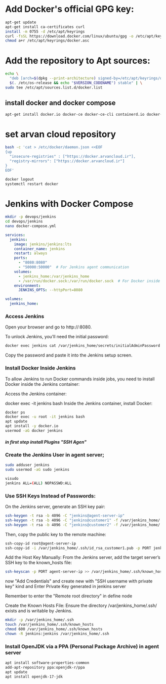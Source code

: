 # Add Docker's official GPG key:
```bash
apt-get update
apt-get install ca-certificates curl
install -m 0755 -d /etc/apt/keyrings
curl -fsSL https://download.docker.com/linux/ubuntu/gpg -o /etc/apt/keyrings/docker.asc
chmod a+r /etc/apt/keyrings/docker.asc
```

# Add the repository to Apt sources:
```bash
echo \
  "deb [arch=$(dpkg --print-architecture) signed-by=/etc/apt/keyrings/docker.asc] https://download.docker.com/linux/ubuntu \
  $(. /etc/os-release && echo "$VERSION_CODENAME") stable" | \
sudo tee /etc/apt/sources.list.d/docker.list
```
## install docker and docker compose
```bash
apt-get install docker.io docker-ce docker-ce-cli containerd.io docker-buildx-plugin docker-compose-plugin docker-compose
```  

# set arvan cloud repository
```bash
bash -c 'cat > /etc/docker/daemon.json <<EOF
{up
  "insecure-registries" : ["https://docker.arvancloud.ir"],
  "registry-mirrors": ["https://docker.arvancloud.ir"]
}
EOF' 

docker logout
systemctl restart docker 
```
# Jenkins with Docker Compose
```bash
mkdir -p devops/jenkins
cd devops/jenkins
nano docker-compose.yml
```
```yaml
services:
  jenkins:
    image: jenkins/jenkins:lts
    container_name: jenkins
    restart: always
    ports:
      - "8080:8080"
      - "50000:50000"  # For Jenkins agent communication
    volumes:
      - jenkins_home:/var/jenkins_home
      - /var/run/docker.sock:/var/run/docker.sock  # For Docker inside Jenkins
    environment:
      JENKINS_OPTS: --httpPort=8080

volumes:
  jenkins_home:
```
### Access Jenkins
Open your browser and go to http://<your-server-ip>:8080.

To unlock Jenkins, you'll need the initial password:

```bash
docker exec jenkins cat /var/jenkins_home/secrets/initialAdminPassword
```
Copy the password and paste it into the Jenkins setup screen.

### Install Docker Inside Jenkins
To allow Jenkins to run Docker commands inside jobs, you need to install Docker inside the Jenkins container:

Access the Jenkins container:

docker exec -it jenkins bash
Inside the Jenkins container, install Docker:

```bash
docker ps
docker exec -u root -it jenkins bash
apt update
apt install -y docker.io
usermod -aG docker jenkins
```
##### in first step install Plugins "SSH Agen"

### Create the Jenkins User in agent server;
```bash
sudo adduser jenkins
sudo usermod -aG sudo jenkins

visudo
jenkins ALL=(ALL) NOPASSWD:ALL
```
### Use SSH Keys Instead of Passwords:

On the Jenkins server, generate an SSH key pair:
```bash
ssh-keygen -t rsa -b 4096 -C "jenkins@agent-server-ip"
ssh-keygen -t rsa -b 4096 -C "jenkins@customer1" -f /var/jenkins_home/.ssh/id_rsa_customer1
ssh-keygen -t rsa -b 4096 -C "jenkins@customer2" -f /var/jenkins_home/.ssh/id_rsa_customer2
```
Then, copy the public key to the remote machine:
```bash
ssh-copy-id root@agent-server-ip
ssh-copy-id -i /var/jenkins_home/.ssh/id_rsa_customer1.pub -p PORT jenkins@customer1-server-ip
```
Add the Host Key Manually: From the Jenkins server, add the target server’s SSH key to the known_hosts file:

```bash
ssh-keyscan -p PORT agent-server-ip >> /var/jenkins_home/.ssh/known_hosts
```
now "Add Credentials" and create new with "SSH username with private key" kind and Enter Private Key generated in jenkins server

Remember to enter the "Remote root directory" in define node 

Create the Known Hosts File: Ensure the directory /var/jenkins_home/.ssh/ exists and is writable by Jenkins.

```bash
mkdir -p /var/jenkins_home/.ssh 
touch /var/jenkins_home/.ssh/known_hosts 
chmod 600 /var/jenkins_home/.ssh/known_hosts
chown -R jenkins:jenkins /var/jenkins_home/.ssh
```
### Install OpenJDK via a PPA (Personal Package Archive) in agent server
```bash
apt install software-properties-common
add-apt-repository ppa:openjdk-r/ppa
apt update
apt install openjdk-17-jdk
```
